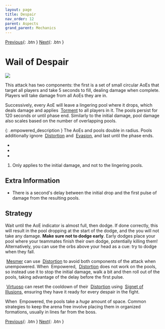 ```yaml
---
layout: page
title: Despair
nav_order: 12
parent: Aspects
grand_parent: Mechanics
---
```


[Previous](gluttony.html){: .btn } [Next](regret.html){: .btn }

# Wail of Despair

<img class="attack_gif" src="../../images/mechanics/despair.gif">

This attack has two components: the first is a set of small circular AoEs that target all players and take 5 seconds to fill, dealing damage when complete. Players will take damage from all AoEs they are in.

Successively, every AoE will leave a lingering pool where it drops, which deals damage and applies <img class="inline torment"> [Torment] to all players in it. The pools persist for 120 seconds or until phase end. Similarly to the initial damage, pool damage also scales based on the number of overlapping pools.


{: .empowered_description }
The AoEs and pools double in radius. Pools additionally ignore <img class="inline distort"> [Distortion] and <img class="inline dodge"> [Evasion], and last until the phase ends. 

<div>
  <ul class="mechtable">
    <li class="table-header">
      <img class="table-img distort">
      <img class="table-img glint_h">
      <img class="table-img feedback">
      <img class="table-img dodge">
      <img class="table-img jump">
      <img class="table-img protection">
      <img class="table-img block">
      <img class="table-img barrier">
    </li>
    <li class="table-row">
      <img class="table-img ok">
      <img class="table-img ok">
      <img class="table-img notok">
      <img class="table-img ok">
      <img class="table-img notok">
      <img class="table-img ok">
      <img class="table-img notok">
      <img class="table-img ok">
    </li>
    <li class="emp-row">
      <img class="table-img kinda1">
      <img class="table-img ok">
      <img class="table-img notok">
      <img class="table-img kinda1">
      <img class="table-img notok">
      <img class="table-img ok">
      <img class="table-img notok">
      <img class="table-img ok">
    </li>
  </ul>
</div>

1. Only applies to the initial damage, and not to the lingering pools.

## Extra Information

- There is a second's delay between the initial drop and the first pulse of damage from the resulting pools.

## Strategy

Wait until the AoE indicator is almost full, then dodge. If done correctly, this will result in the pool dropping at the start of the dodge, and the you will not take any damage. **Make sure not to dodge early**. Early dodges place your pool where your teammates finish their own dodge, potentially killing them! Alternatively, you can use the orbs above your head as a cue: try to dodge when they fall.

<img class="inline mesmer"> [Mesmer] can use <img class="inline distort"> [Distortion] to avoid both components of the attack when unempowered. When <img class="inline empowered_add"> Empowered, <img class="inline distort"> [Distortion] does not work on the pools, so instead use it to stop the initial damage, walk a bit and then roll out of the pools, taking advantage of the delay before the first pulse. 

<img class="inline virtuoso"> [Virtuoso] can reset the cooldown of their <img class="inline distort"> [Distortion] using <img class="inline illusions"> [Signet of Illusions], ensuring they have it ready for every despair in the fight.

When <img class="inline empowered_add"> Empowered, the pools take a _huge_ amount of space. Common strategies to keep the arena free involve placing them in organized formations, usually in lines far from the boss.

[Previous](gluttony.html){: .btn } [Next](regret.html){: .btn }

[Empowered]: https://wiki.guildwars2.com/wiki/Empowered_(Cerus)
[Torment]: https://wiki.guildwars2.com/wiki/Torment
[Distortion]: https://wiki.guildwars2.com/wiki/Distortion
[Evasion]: https://wiki.guildwars2.com/wiki/Evade
[Mesmer]: https://wiki.guildwars2.com/wiki/Mesmer
[Virtuoso]: https://wiki.guildwars2.com/wiki/Virtuoso
[Signet of Illusions]: https://wiki.guildwars2.com/wiki/Signet_of_Illusions